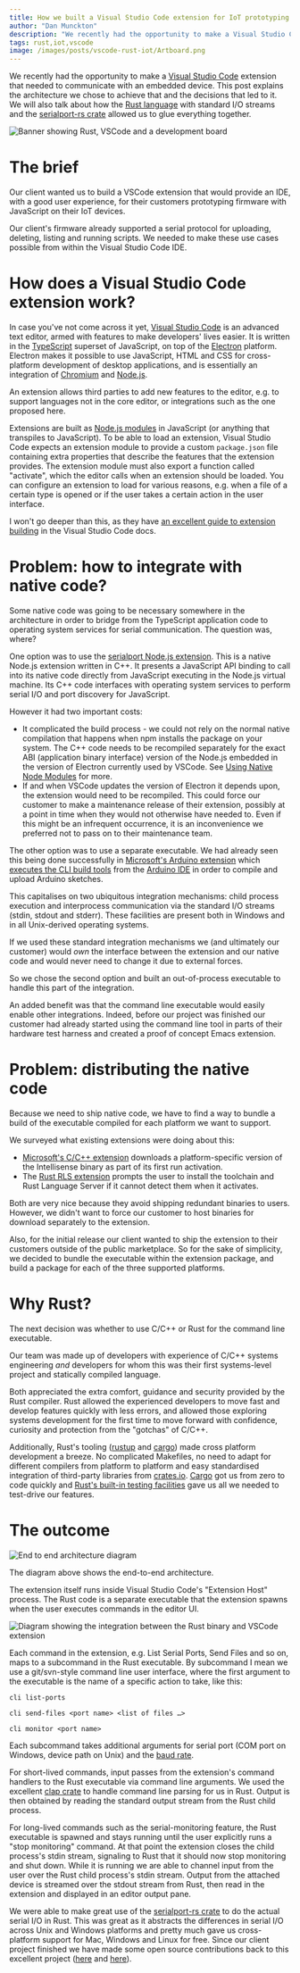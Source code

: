 ```yaml
---
title: How we built a Visual Studio Code extension for IoT prototyping
author: "Dan Munckton"
description: "We recently had the opportunity to make a Visual Studio Code extension that needed to communicate with an embedded device. This post explains the architecture we chose to achieve that and the decisions that led to it."
tags: rust,iot,vscode
image: /images/posts/vscode-rust-iot/Artboard.png
---
```


We recently had the opportunity to make a [Visual Studio Code](https://code.visualstudio.com/) extension that needed to communicate with an embedded device. This post explains the architecture we chose to achieve that and the decisions that led to it. We will also talk about how the [Rust language](https://www.rust-lang.org/) with standard I/O streams and the [serialport-rs crate](https://crates.io/crates/serialport) allowed us to glue everything together.

![Banner showing Rust, VSCode and a development board](/images/posts/vscode-rust-iot/Artboard.svg)

# The brief

Our client wanted us to build a VSCode extension that would provide an IDE, with a good user experience, for their customers prototyping firmware with JavaScript on their IoT devices.

Our client's firmware already supported a serial protocol for uploading, deleting, listing and running scripts. We needed to make these use cases possible from within the Visual Studio Code IDE.

# How does a Visual Studio Code extension work?

In case you've not come across it yet, [Visual Studio Code](https://code.visualstudio.com/) is an advanced text editor, armed with features to make developers' lives easier. It is written in the [TypeScript](http://www.typescriptlang.org/) superset of JavaScript, on top of the [Electron](https://electronjs.org/) platform. Electron makes it possible to use JavaScript, HTML and CSS for cross-platform development of desktop applications, and is essentially an integration of [Chromium](https://www.chromium.org/) and [Node.js](https://nodejs.org/en/).

An extension allows third parties to add new features to the editor, e.g. to support languages not in the core editor, or integrations such as the one proposed here.

Extensions are built as [Node.js modules](https://docs.npmjs.com/getting-started/creating-node-modules) in JavaScript (or anything that transpiles to JavaScript). To be able to load an extension, Visual Studio Code expects an extension module to provide a custom `package.json` file containing extra properties that describe the features that the extension provides. The extension module must also export a function called "activate", which the editor calls when an extension should be loaded. You can configure an extension to load for various reasons, e.g. when a file of a certain type is opened or if the user takes a certain action in the user interface.

I won't go deeper than this, as they have [an excellent guide to extension building](https://code.visualstudio.com/docs/extensions/overview) in the Visual Studio Code docs.

# Problem: how to integrate with native code?

Some native code was going to be necessary somewhere in the architecture in order to bridge from the TypeScript application code to operating system services for serial communication. The question was, where?

One option was to use the [serialport Node.js extension](https://www.npmjs.com/package/serialport). This is a native Node.js extension written in C++. It presents a JavaScript API binding to call into its native code directly from JavaScript executing in the Node.js virtual machine. Its C++ code interfaces with operating system services to perform serial I/O and port discovery for JavaScript.

However it had two important costs:

* It complicated the build process - we could not rely on the normal native compilation that happens when npm installs the package on your system. The C++ code needs to be recompiled separately for the exact ABI (application binary interface) version of the Node.js embedded in the version of Electron currently used by VSCode. See [Using Native Node Modules](https://github.com/electron/electron/blob/master/docs/tutorial/using-native-node-modules.md) for more.
* If and when VSCode updates the version of Electron it depends upon, the extension would need to be recompiled. This could force our customer to make a maintenance release of their extension, possibly at a point in time when they would not otherwise have needed to. Even if this might be an infrequent occurrence, it is an inconvenience we preferred not to pass on to their maintenance team.

The other option was to use a separate executable. We had already seen this being done successfully in [Microsoft's Arduino extension](https://github.com/Microsoft/vscode-arduino/) which [executes the CLI build tools](https://github.com/Microsoft/vscode-arduino/blob/0dc710ab8c7725bf1ff88becb038e6934ea49899/src/arduino/arduino.ts#L96) from the [Arduino IDE](https://www.arduino.cc/en/Main/Software) in order to compile and upload Arduino sketches.

This capitalises on two ubiquitous integration mechanisms: child process execution and interprocess communication via the standard I/O streams (stdin, stdout and stderr). These facilities are present both in Windows and in all Unix-derived operating systems.

If we used these standard integration mechanisms we (and ultimately our customer) would *own* the interface between the extension and our native code and would never need to change it due to external forces.

So we chose the second option and built an out-of-process executable to handle this part of the integration.

An added benefit was that the command line executable would easily enable other integrations. Indeed, before our project was finished our customer had already started using the command line tool in parts of their hardware test harness and created a proof of concept Emacs extension.

# Problem: distributing the native code

Because we need to ship native code, we have to find a way to bundle a build of the executable compiled for each platform we want to support.

We surveyed what existing extensions were doing about this:

* [Microsoft's C/C++ extension](https://github.com/Microsoft/vscode-cpptools) downloads a platform-specific version of the Intellisense binary as part of its first run activation.
* The [Rust RLS extension](https://github.com/rust-lang-nursery/rls-vscode) prompts the user to install the toolchain and Rust Language Server if it cannot detect them when it activates.

Both are very nice because they avoid shipping redundant binaries to users. However, we didn't want to force our customer to host binaries for download separately to the extension.

Also, for the initial release our client wanted to ship the extension to their customers outside of the public marketplace. So for the sake of simplicity, we decided to bundle the executable within the extension package, and build a package for each of the three supported platforms.

# Why Rust?

The next decision was whether to use C/C++ or Rust for the command line executable.

Our team was made up of developers with experience of C/C++ systems engineering *and* developers for whom this was their first systems-level project and statically compiled language.

Both appreciated the extra comfort, guidance and security provided by the Rust compiler. Rust allowed the experienced developers to move fast and develop features quickly with less errors, and allowed those exploring systems development for the first time to move forward with confidence, curiosity and protection from the "gotchas" of C/C++.

Additionally, Rust's tooling ([rustup](https://doc.rust-lang.org/book/second-edition/ch01-01-installation.html) and [cargo](https://doc.rust-lang.org/book/second-edition/ch01-03-hello-cargo.html)) made cross platform development a breeze. No complicated Makefiles, no need to adapt for different compilers from platform to platform and easy standardised integration of third-party libraries from [crates.io](https://crates.io/). [Cargo](https://doc.rust-lang.org/cargo/) got us from zero to code quickly and [Rust's built-in testing facilities](https://doc.rust-lang.org/book/second-edition/ch11-00-testing.html) gave us all we needed to test-drive our features.

# The outcome

![End to end architecture diagram](/images/posts/vscode-rust-iot/Diagram.svg)

The diagram above shows the end-to-end architecture.

The extension itself runs inside Visual Studio Code's "Extension Host" process. The Rust code is a separate executable that the extension spawns when the user executes commands in the editor UI.

![Diagram showing the integration between the Rust binary and VSCode extension](/images/posts/vscode-rust-iot/detail.svg)

Each command in the extension, e.g. List Serial Ports, Send Files and so on, maps to a subcommand in the Rust executable. By subcommand I mean we use a git/svn-style command line user interface, where the first argument to the executable is the name of a specific action to take, like this:

```shell
cli list-ports

cli send-files <port name> <list of files …>

cli monitor <port name>
```

Each subcommand takes additional arguments for serial port (COM port on Windows, device path on Unix) and the [baud rate](https://en.wikipedia.org/wiki/Baud).

For short-lived commands, input passes from the extension's command handlers to the Rust executable via command line arguments. We used the excellent [clap crate](https://clap.rs/) to handle command line parsing for us in Rust. Output is then obtained by reading the standard output stream from the Rust child process.

For long-lived commands such as the serial-monitoring feature, the Rust executable is spawned and stays running until the user explicitly runs a "stop monitoring" command. At that point the extension closes the child process's stdin stream, signaling to Rust that it should now stop monitoring and shut down. While it is running we are able to channel input from the user over the Rust child process's stdin stream. Output from the attached device is streamed over the stdout stream from Rust, then read in the extension and displayed in an editor output pane.

We were able to make great use of the [serialport-rs crate](https://crates.io/crates/serialport) to do the actual serial I/O in Rust. This was great as it abstracts the differences in serial I/O across Unix and Windows platforms and pretty much gave us cross-platform support for Mac, Windows and Linux for free. Since our client project finished we have made some open source contributions back to this excellent project ([here](https://gitlab.com/susurrus/serialport-rs/merge_requests/40) and [here](https://gitlab.com/susurrus/serialport-rs/merge_requests/46)).
